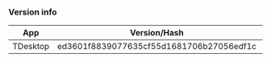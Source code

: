 ### Version info
App|Version/Hash|Date
---|---|---
TDesktop|ed3601f8839077635cf55d1681706b27056edf1c|02.12.15
